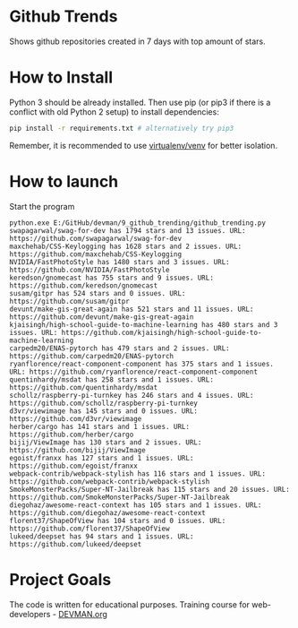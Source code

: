 # Github Trends

Shows github repositories created in 7 days with top amount of stars. 

# How to Install

Python 3 should be already installed. Then use pip (or pip3 if there is a conflict with old Python 2 setup) to install dependencies:

```bash
pip install -r requirements.txt # alternatively try pip3
```

Remember, it is recommended to use [virtualenv/venv](https://devman.org/encyclopedia/pip/pip_virtualenv/) for better isolation.

# How to launch

Start the program 

```
python.exe E:/GitHub/devman/9_github_trending/github_trending.py
swapagarwal/swag-for-dev has 1794 stars and 13 issues. URL: https://github.com/swapagarwal/swag-for-dev
maxchehab/CSS-Keylogging has 1628 stars and 2 issues. URL: https://github.com/maxchehab/CSS-Keylogging
NVIDIA/FastPhotoStyle has 1480 stars and 3 issues. URL: https://github.com/NVIDIA/FastPhotoStyle
keredson/gnomecast has 755 stars and 9 issues. URL: https://github.com/keredson/gnomecast
susam/gitpr has 524 stars and 0 issues. URL: https://github.com/susam/gitpr
devunt/make-gis-great-again has 521 stars and 11 issues. URL: https://github.com/devunt/make-gis-great-again
kjaisingh/high-school-guide-to-machine-learning has 480 stars and 3 issues. URL: https://github.com/kjaisingh/high-school-guide-to-machine-learning
carpedm20/ENAS-pytorch has 479 stars and 2 issues. URL: https://github.com/carpedm20/ENAS-pytorch
ryanflorence/react-component-component has 375 stars and 1 issues. URL: https://github.com/ryanflorence/react-component-component
quentinhardy/msdat has 258 stars and 1 issues. URL: https://github.com/quentinhardy/msdat
schollz/raspberry-pi-turnkey has 246 stars and 4 issues. URL: https://github.com/schollz/raspberry-pi-turnkey
d3vr/viewimage has 145 stars and 0 issues. URL: https://github.com/d3vr/viewimage
herber/cargo has 141 stars and 1 issues. URL: https://github.com/herber/cargo
bijij/ViewImage has 130 stars and 2 issues. URL: https://github.com/bijij/ViewImage
egoist/franxx has 127 stars and 1 issues. URL: https://github.com/egoist/franxx
webpack-contrib/webpack-stylish has 116 stars and 1 issues. URL: https://github.com/webpack-contrib/webpack-stylish
SmokeMonsterPacks/Super-NT-Jailbreak has 115 stars and 20 issues. URL: https://github.com/SmokeMonsterPacks/Super-NT-Jailbreak
diegohaz/awesome-react-context has 105 stars and 1 issues. URL: https://github.com/diegohaz/awesome-react-context
florent37/ShapeOfView has 104 stars and 0 issues. URL: https://github.com/florent37/ShapeOfView
lukeed/deepset has 94 stars and 1 issues. URL: https://github.com/lukeed/deepset
```


# Project Goals

The code is written for educational purposes. Training course for web-developers - [DEVMAN.org](https://devman.org)
